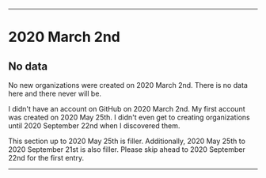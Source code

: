 
***

# 2020 March 2nd

## No data

No new organizations were created on 2020 March 2nd. There is no data here and there never will be.

I didn't have an account on GitHub on 2020 March 2nd. My first account was created on 2020 May 25th. I didn't even get to creating organizations until 2020 September 22nd when I discovered them.

This section up to 2020 May 25th is filler. Additionally, 2020 May 25th to 2020 September 21st is also filler. Please skip ahead to 2020 September 22nd for the first entry.

***
